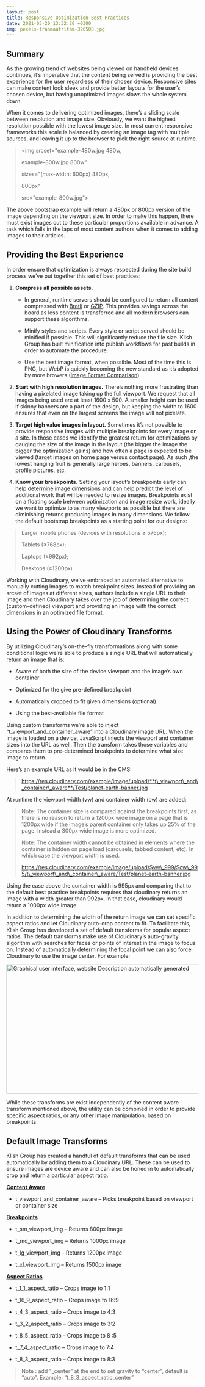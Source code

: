 ```yaml
---
layout: post
title: Responsive Optimization Best Practices
date: 2021-05-20 13:32:20 +0300
img: pexels-tranmautritam-326508.jpg
---	
```


## Summary

As the growing trend of websites being viewed on handheld devices
continues, it’s imperative that the content being served is providing
the best experience for the user regardless of their chosen device.
Responsive sites can make content look sleek and provide better layouts
for the user’s chosen device, but having unoptimized images slows the
whole system down.

When it comes to delivering optimized images, there’s a sliding scale
between resolution and image size. Obviously, we want the highest
resolution possible with the lowest image size. In most current
responsive frameworks this scale is balanced by creating an image tag
with multiple sources, and leaving it up to the browser to pick the
right source at runtime.

> &lt;img srcset="example-480w.jpg 480w,
> 
> example-800w.jpg 800w"
> 
> sizes="(max-width: 600px) 480px,
> 
> 800px"
> 
> src="example-800w.jpg"&gt;

The above bootstrap example will return a 480px or 800px version of the
image depending on the viewport size. In order to make this happen,
there must exist images cut to these particular proportions available in
advance. A task which falls in the laps of most content authors when it
comes to adding images to their articles.

## Providing the Best Experience

In order ensure that optimization is always respected during the site
build process we’ve put together this set of best practices:

1.  **Compress all possible assets.**

    *  In general, runtime servers should be configured to return all
        content compressed with [Brotli](https://brotli.org/) or
        [GZIP](https://www.gnu.org/software/gzip/). This provides
        savings across the board as less content is transferred and all
        modern browsers can support these algorithms.

    *  Minify styles and scripts. Every style or script served should
        be minified if possible. This will significantly reduce the file
        size. Klish Group has built minification into publish workflows
        for past builds in order to automate the procedure.

    *  Use the best image format, when possible. Most of the time this
        is PNG, but WebP is quickly becoming the new standard as it’s
        adopted by more browers ([Image Format
        Comparison](https://developer.mozilla.org/en-US/docs/Web/Media/Formats/Image_types))

2.  **Start with high resolution images.** There’s nothing more
    frustrating than having a pixelated image taking up the full
    viewport. We request that all images being used are at least 1600
    x 500. A smaller height can be used if skinny banners are a part of
    the design, but keeping the width to 1600 ensures that even on the
    largest screens the image will not pixelate.

3.  **Target high value images in layout.** Sometimes it’s not possible
    to provide responsive images with multiple breakpoints for every
    image on a site. In those cases we identify the greatest return for
    optimizations by gauging the size of the image in the layout (the
    bigger the image the bigger the optimization gains) and how often a
    page is expected to be viewed (target images on home page versus
    contact page). As such ,the lowest hanging fruit is generally large
    heroes, banners, carousels, profile pictures, etc.

4.  **Know your breakpoints.** Setting your layout’s breakpoints early
    can help determine image dimensions and can help predict the level
    of additional work that will be needed to resize images. Breakpoints
    exist on a floating scale between optimization and image resize
    work, ideally we want to optimize to as many viewports as possible
    but there are diminishing returns producing images in many
    dimensions. We follow the default bootstrap breakpoints as a
    starting point for our designs:

> Larger mobile phones (devices with resolutions ≥ 576px);
>
> Tablets (≥768px);
>
> Laptops (≥992px);
>
> Desktops (≥1200px)

Working with Cloudinary, we’ve embraced an automated alternative to
manually cutting images to match breakpoint sizes. Instead of providing
an srcset of images at different sizes, authors include a single URL to
their image and then Cloudinary takes over the job of determining the
correct (custom-defined) viewport and providing an image with the
correct dimensions in an optimized file format.

## Using the Power of Cloudinary Transforms

By utilizing Cloudinary’s on-the-fly transformations along with some
conditional logic we’re able to produce a single URL that will
automatically return an image that is:

-   Aware of both the size of the device viewport and the image’s own
    container

-   Optimized for the give pre-defined breakpoint

-   Automatically cropped to fit given dimensions (optional)

-   Using the best-available file format

Using custom transforms we’re able to inject
“t\_viewport\_and\_container\_aware” into a Cloudinary image URL. When
the image is loaded on a device, JavaScript injects the viewport and
container sizes into the URL as well. Then the transform takes those
variables and compares them to pre-determined breakpoints to determine
what size image to return.

Here’s an example URL as it would be in the CMS:

> https://res.cloudinary.com/example/image/upload/**t\_viewport\_and\_container\_aware**/Test/planet-earth-banner.jpg

At runtime the viewport width (vw) and container width (cw) are added:

> Note: The container size is compared against the breakpoints first, as
> there is no reason to return a 1200px wide image on a page that is
> 1200px wide if the image’s parent container only takes up 25% of the
> page. Instead a 300px wide image is more optimized.
>
> Note: The container width cannot be obtained in elements where the
> container is hidden on page load (carousels, tabbed content, etc). In
> which case the viewport width is used.
>
> https://res.cloudinary.com/example/image/upload/$vw\_999/$cw\_995/t\_viewport\_and\_container\_aware/Test/planet-earth-banner.jpg

Using the case above the container width is 995px and comparing that to
the default best practice breakpoints requires that cloudinary returns
an image with a width greater than 992px. In that case, cloudinary would
return a 1000px wide image.

In addition to determining the width of the return image we can set
specific aspect ratios and let Cloudinary auto-crop content to fit. To
facilitate this, Klish Group has developed a set of default transforms
for popular aspect ratios. The default transforms make use of
Cloudinary’s auto-gravity algorithm with searches for faces or points of
interest in the image to focus on. Instead of automatically determining
the focal point we can also force Cloudinary to use the image center.
For example:

<img src="{{site.baseurl}}/assets/img/docs/public/automatic-image-optimization/image1.png" style="width:6.5in;height:3.5375in" alt="Graphical user interface, website Description automatically generated" />

While these transforms are exist independently of the content aware
transform mentioned above, the utility can be combined in order to
provide specific aspect ratios, or any other image manipulation, based
on breakpoints.

## Default Image Transforms

Klish Group has created a handful of default transforms that can be used
automatically by adding them to a Cloudinary URL. These can be used to
ensure images are device aware and can also be honed in to automatically
crop and return a particular aspect ratio.

**<u>Content Aware</u>**

-   t\_viewport\_and\_container\_aware – Picks breakpoint based on
    viewport or container size

**<u>Breakpoints</u>**

-   t\_sm\_viewport\_img – Returns 800px image

-   t\_md\_viewport\_img – Returns 1000px image

-   t\_lg\_viewport\_img – Returns 1200px image

-   t\_xl\_viewport\_img – Returns 1500px image

**<u>Aspect Ratios</u>**

-   t\_1\_1\_aspect\_ratio – Crops image to 1:1

-   t\_16\_9\_aspect\_ratio – Crops image to 16:9

-   t\_4\_3\_aspect\_ratio – Crops image to 4:3

-   t\_3\_2\_aspect\_ratio – Crops image to 3:2

-   t\_8\_5\_aspect\_ratio – Crops image to 8 :5

-   t\_7\_4\_aspect\_ratio – Crops image to 7:4

-   t\_8\_3\_aspect\_ratio – Crops image to 8:3

> Note : add "\_center” at the end to set gravity to “center”, default
> is “auto”. Example: “t\_8\_3\_aspect\_ratio\_center”
